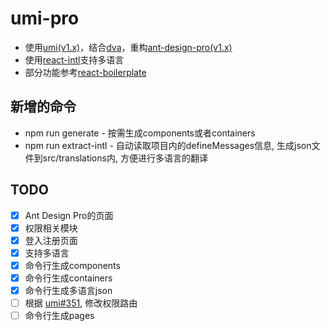 # umi-pro
- 使用[umi(v1.x)](https://github.com/umijs/umi)，结合[dva](https://github.com/dvajs/dva)，重构[ant-design-pro(v1.x)](https://github.com/ant-design/ant-design-pro)
- 使用[react-intl](https://github.com/yahoo/react-intl)支持多语言
- 部分功能参考[react-boilerplate](https://github.com/react-boilerplate/react-boilerplate)

## 新增的命令
- npm run generate - 按需生成components或者containers
- npm run extract-intl - 自动读取项目内的defineMessages信息, 生成json文件到src/translations内, 方便进行多语言的翻译

## TODO
- [x] Ant Design Pro的页面
- [x] 权限相关模块
- [x] 登入注册页面
- [x] 支持多语言
- [x] 命令行生成components
- [x] 命令行生成containers
- [x] 命令行生成多语言json
- [ ] 根据 [umi#351](https://github.com/umijs/umi/pull/351), 修改权限路由
- [ ] 命令行生成pages
